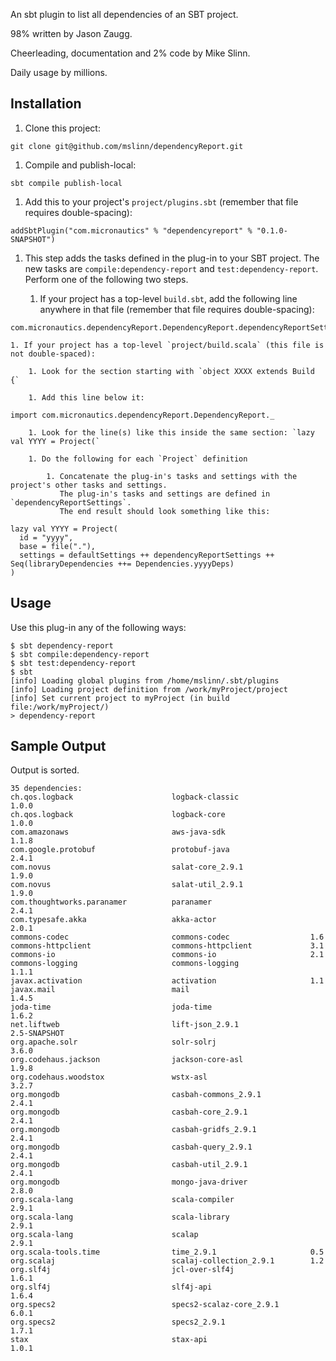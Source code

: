 An sbt plugin to list all dependencies of an SBT project.

98% written by Jason Zaugg.

Cheerleading, documentation and 2% code by Mike Slinn.

Daily usage by millions.

## Installation

 1. Clone this project:
````
git clone git@github.com/mslinn/dependencyReport.git
````

 1. Compile and publish-local:
````
sbt compile publish-local
````

 1. Add this to your project's `project/plugins.sbt` (remember that file requires double-spacing):
````
addSbtPlugin("com.micronautics" % "dependencyreport" % "0.1.0-SNAPSHOT")
````

 1. This step adds the tasks defined in the plug-in to your SBT project.
    The new tasks are `compile:dependency-report` and `test:dependency-report`.
    Perform one of the following two steps.

    1. If your project has a top-level `build.sbt`, add the following line anywhere in that file (remember that file requires double-spacing):
````
com.micronautics.dependencyReport.DependencyReport.dependencyReportSettings
````

    1. If your project has a top-level `project/build.scala` (this file is not double-spaced):

        1. Look for the section starting with `object XXXX extends Build {`

        1. Add this line below it:
````
import com.micronautics.dependencyReport.DependencyReport._
````

        1. Look for the line(s) like this inside the same section: `lazy val YYYY = Project(`

        1. Do the following for each `Project` definition

            1. Concatenate the plug-in's tasks and settings with the project's other tasks and settings.
               The plug-in's tasks and settings are defined in `dependencyReportSettings`.
               The end result should look something like this:

````
lazy val YYYY = Project(
  id = "yyyy",
  base = file("."),
  settings = defaultSettings ++ dependencyReportSettings ++ Seq(libraryDependencies ++= Dependencies.yyyyDeps)
)
````

## Usage

Use this plug-in any of the following ways:

````
$ sbt dependency-report
$ sbt compile:dependency-report
$ sbt test:dependency-report
$ sbt
[info] Loading global plugins from /home/mslinn/.sbt/plugins
[info] Loading project definition from /work/myProject/project
[info] Set current project to myProject (in build file:/work/myProject/)
> dependency-report
````

## Sample Output
Output is sorted.

````
35 dependencies:
ch.qos.logback                      logback-classic                1.0.0
ch.qos.logback                      logback-core                   1.0.0
com.amazonaws                       aws-java-sdk                   1.1.8
com.google.protobuf                 protobuf-java                  2.4.1
com.novus                           salat-core_2.9.1               1.9.0
com.novus                           salat-util_2.9.1               1.9.0
com.thoughtworks.paranamer          paranamer                      2.4.1
com.typesafe.akka                   akka-actor                     2.0.1
commons-codec                       commons-codec                  1.6
commons-httpclient                  commons-httpclient             3.1
commons-io                          commons-io                     2.1
commons-logging                     commons-logging                1.1.1
javax.activation                    activation                     1.1
javax.mail                          mail                           1.4.5
joda-time                           joda-time                      1.6.2
net.liftweb                         lift-json_2.9.1                2.5-SNAPSHOT
org.apache.solr                     solr-solrj                     3.6.0
org.codehaus.jackson                jackson-core-asl               1.9.8
org.codehaus.woodstox               wstx-asl                       3.2.7
org.mongodb                         casbah-commons_2.9.1           2.4.1
org.mongodb                         casbah-core_2.9.1              2.4.1
org.mongodb                         casbah-gridfs_2.9.1            2.4.1
org.mongodb                         casbah-query_2.9.1             2.4.1
org.mongodb                         casbah-util_2.9.1              2.4.1
org.mongodb                         mongo-java-driver              2.8.0
org.scala-lang                      scala-compiler                 2.9.1
org.scala-lang                      scala-library                  2.9.1
org.scala-lang                      scalap                         2.9.1
org.scala-tools.time                time_2.9.1                     0.5
org.scalaj                          scalaj-collection_2.9.1        1.2
org.slf4j                           jcl-over-slf4j                 1.6.1
org.slf4j                           slf4j-api                      1.6.4
org.specs2                          specs2-scalaz-core_2.9.1       6.0.1
org.specs2                          specs2_2.9.1                   1.7.1
stax                                stax-api                       1.0.1
````
